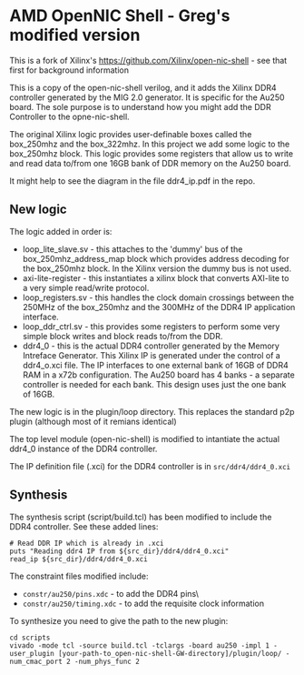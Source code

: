 # AMD OpenNIC Shell - Greg's modified version

This is a fork of Xilinx's https://github.com/Xilinx/open-nic-shell - see that first for background information

This is a copy of the open-nic-shell verilog, and it adds the Xilinx DDR4 controller generated by the MIG 2.0 generator. It is specific for the Au250 board.
The sole purpose is to understand how you might add the DDR Controller to the opne-nic-shell.

The original Xilinx logic provides user-definable boxes called the box_250mhz and the box_322mhz. In this project we add some logic to the box_250mhz block. This logic provides some registers that allow us to write and read data to/from one 16GB bank of DDR memory on the Au250 board.

It might help to see the diagram in the file ddr4_ip.pdf in the repo.

## New logic

The logic added in order is:
- loop_lite_slave.sv - this attaches to the 'dummy' bus of the box_250mhz_address_map block which provides address decoding for the box_250mhz block. In the Xilinx version the dummy bus is not used.
- axi-lite-register - this instantiates a xilinx block that converts AXI-lite to a very simple read/write protocol.
- loop_registers.sv - this handles the clock domain crossings between the 250MHz of the box_250mhz and the 300MHz of the DDR4 IP application interface.
- loop_ddr_ctrl.sv - this provides some registers to perform some very simple block writes and block reads to/from the DDR.
- ddr4_0 - this is the actual DDR4 controller generated by the Memory Intreface Generator. This Xilinx IP is generated under the control of a ddr4_o.xci file. The IP interfaces to one external bank of 16GB of DDR4 RAM in a x72b configuration. The Au250 board has 4 banks - a separate controller is needed for each bank. This design uses just the one bank of 16GB.

The new logic is in the plugin/loop directory. This replaces the standard p2p plugin (although most of it remians identical)

The top level module (open-nic-shell) is modified to intantiate the actual ddr4_0 instance of the DDR4 controller.

The IP definition file (.xci) for the DDR4 controller is in `src/ddr4/ddr4_0.xci`

## Synthesis
The synthesis script (script/build.tcl) has been modified to include the DDR4 controller. See these added lines:

`# Read DDR IP which is already in .xci`\
`puts "Reading ddr4 IP from ${src_dir}/ddr4/ddr4_0.xci"`\
`read_ip ${src_dir}/ddr4/ddr4_0.xci`

The constraint files modified include:

- `constr/au250/pins.xdc` - to add the DDR4 pins\
- `constr/au250/timing.xdc` - to add the requisite clock information

To synthesize you need to give the path to the new plugin:

`cd scripts`\
`vivado -mode tcl -source build.tcl -tclargs -board au250 -impl 1 -user_plugin [your-path-to_open-nic-shell-GW-directory]/plugin/loop/ -num_cmac_port 2 -num_phys_func 2`
